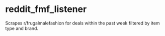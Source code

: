 # reddit_fmf_listener
Scrapes r/frugalmalefashion for deals within the past week filtered by item type and brand. 
